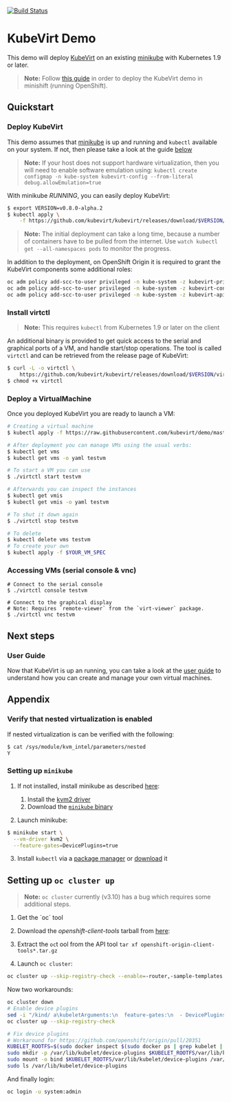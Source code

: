 [![Build Status](https://travis-ci.org/kubevirt/demo.svg?branch=master)](https://travis-ci.org/kubevirt/demo)

# KubeVirt Demo

This demo will deploy [KubeVirt](https://www.kubevirt.io) on an existing
[minikube](https://github.com/kubernetes/minikube/) with Kubernetes 1.9 or
later.

> **Note:** Follow [this guide](README_minishift.md) in order to deploy the KubeVirt demo in minishift (running OpenShift).

## Quickstart

### Deploy KubeVirt

This demo assumes that [minikube](https://github.com/kubernetes/minikube/) is up and running and `kubectl` available on your system. If not, then please take a look at the guide [below](#appendix-deploying-minikube)

> **Note:** If your host does not support hardware virtualization, then you will
> need to enable software emulation using:
> `kubectl create configmap -n kube-system kubevirt-config --from-literal
> debug.allowEmulation=true`

With minikube *RUNNING*, you can easily deploy KubeVirt:

```bash
$ export VERSION=v0.8.0-alpha.2
$ kubectl apply \
    -f https://github.com/kubevirt/kubevirt/releases/download/$VERSION/kubevirt.yaml
```

> **Note:** The initial deployment can take a long time, because a number of
> containers have to be pulled from the internet. Use
> `watch kubectl get --all-namespaces pods` to monitor the progress.

In addition to the deployment, on OpenShift Origin it is required to grant the
KubeVirt components some additional roles:

```bash
oc adm policy add-scc-to-user privileged -n kube-system -z kubevirt-privileged
oc adm policy add-scc-to-user privileged -n kube-system -z kubevirt-controller
oc adm policy add-scc-to-user privileged -n kube-system -z kubevirt-apiserver
```

### Install virtctl

> **Note:** This requires `kubectl` from Kubernetes 1.9 or later on the client

An additional binary is provided to get quick access to the serial and graphical ports of a VM, and handle start/stop operations.
The tool is called `virtctl` and can be retrieved from the release page of KubeVirt:

```bash
$ curl -L -o virtctl \
    https://github.com/kubevirt/kubevirt/releases/download/$VERSION/virtctl-$VERSION-linux-amd64
$ chmod +x virtctl
```

### Deploy a VirtualMachine

Once you deployed KubeVirt you are ready to launch a VM:

```bash
# Creating a virtual machine
$ kubectl apply -f https://raw.githubusercontent.com/kubevirt/demo/master/manifests/vm.yaml

# After deployment you can manage VMs using the usual verbs:
$ kubectl get vms
$ kubectl get vms -o yaml testvm

# To start a VM you can use
$ ./virtctl start testvm

# Afterwards you can inspect the instances
$ kubectl get vmis
$ kubectl get vmis -o yaml testvm

# To shut it down again
$ ./virtctl stop testvm

# To delete
$ kubectl delete vms testvm
# To create your own
$ kubectl apply -f $YOUR_VM_SPEC
```

### Accessing VMs (serial console & vnc)

```
# Connect to the serial console
$ ./virtctl console testvm

# Connect to the graphical display
# Note: Requires `remote-viewer` from the `virt-viewer` package.
$ ./virtctl vnc testvm
```

## Next steps

### User Guide

Now that KubeVirt is up an running, you can take a look at the [user guide](http://docs.kubevirt.io/) to understand how you can create and manage your own virtual machines.

## Appendix

### Verify that nested virtualization is enabled

If nested virtualization is can be verified with the following:

```bash
$ cat /sys/module/kvm_intel/parameters/nested
Y
```

### Setting up `minikube`

1. If not installed, install minikube as described [here](https://github.com/kubernetes/minikube/):

   1. Install the [kvm2 driver](https://github.com/kubernetes/minikube/blob/master/docs/drivers.md#kvm2-driver)
   2. Download the [`minikube` binary](https://github.com/kubernetes/minikube/releases)

2. Launch minikube:

```bash
$ minikube start \
  --vm-driver kvm2 \
  --feature-gates=DevicePlugins=true
```

3. Install `kubectl` via a [package manager](https://kubernetes.io/docs/tasks/tools/install-kubectl/#install-kubectl-binary-via-native-package-management) or [download](https://kubernetes.io/docs/tasks/tools/install-kubectl/#install-kubectl-binary-via-curl) it

## Setting up `oc cluster up`

> **Note:** `oc cluster` currently (v3.10) has a bug which requires some
> additional steps.

1. Get the `oc´ tool

  1. Download the _openshift-client-tools_ tarball from [here](https://github.com/openshift/origin/releases):
  2. Extract the `oc`t ool from the API tool `tar xf openshift-origin-client-tools*.tar.gz`

2. Launch `oc cluster`:

```bash
oc cluster up --skip-registry-check --enable=-router,-sample-templates

```

Now two workarounds:

```bash
oc cluster down
# Enable device plugins
sed -i "/kind/ a\kubeletArguments:\n  feature-gates:\n  - DevicePlugins=true" $PWD/openshift.local.clusterup/node/node-config.yaml
oc cluster up --skip-registry-check

# Fix device plugins
# Workaround for https://github.com/openshift/origin/pull/20351
KUBELET_ROOTFS=$(sudo docker inspect $(sudo docker ps | grep kubelet | cut -d" " -f1) | jq -r ".[0].GraphDriver.Data.MergedDir" -)
sudo mkdir -p /var/lib/kubelet/device-plugins $KUBELET_ROOTFS/var/lib/kubelet/device-plugins
sudo mount -o bind $KUBELET_ROOTFS/var/lib/kubelet/device-plugins /var/lib/kubelet/device-plugins
sudo ls /var/lib/kubelet/device-plugins
```

And finally login:

```bash
oc login -u system:admin
```
